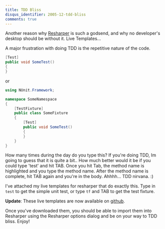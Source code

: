 ```yaml
---
title: TDD Bliss
disqus_identifier: 2005-12-tdd-bliss
comments: true
---
```


Another reason why [Resharper][1] is such a godsend, and why no developer's desktop should be without it. Live Templates...

A major frustration with doing TDD is the repetitive nature of the code.

``` csharp
[Test]
public void SomeTest()
{
}
```

or

``` csharp
using NUnit.Framework;

namespace SomeNamespace
{
    [TestFixture]
    public class SomeFixture
    {
        [Test]
        public void SomeTest()
        {
        }
    }
}
```

How many times during the day do you type this? If you're doing TDD, Im going to guess that it is quite a bit.. How much better would it be if you could type 'test' and hit TAB. Once you hit Tab, the method name is highlighted and you type the method name. After the method name is complete, hit TAB again and you're in the body. Ahhhh... TDD nirvana. :)

I've attached my live templates for resharper that do exactly this. Type in `test` to get the simple unit test, or type `tf` and TAB to get the test fixture.

**Update**: These live templates are now available on [github][2].

Once you've downloaded them, you should be able to import them into Resharper using the Resharper options dialog and be on your way to TDD bliss. Enjoy!

[1]:http://www.jetbrains.com/resharper/
[2]:http://github.com/mattberther/resharper-tdd-live-templates
